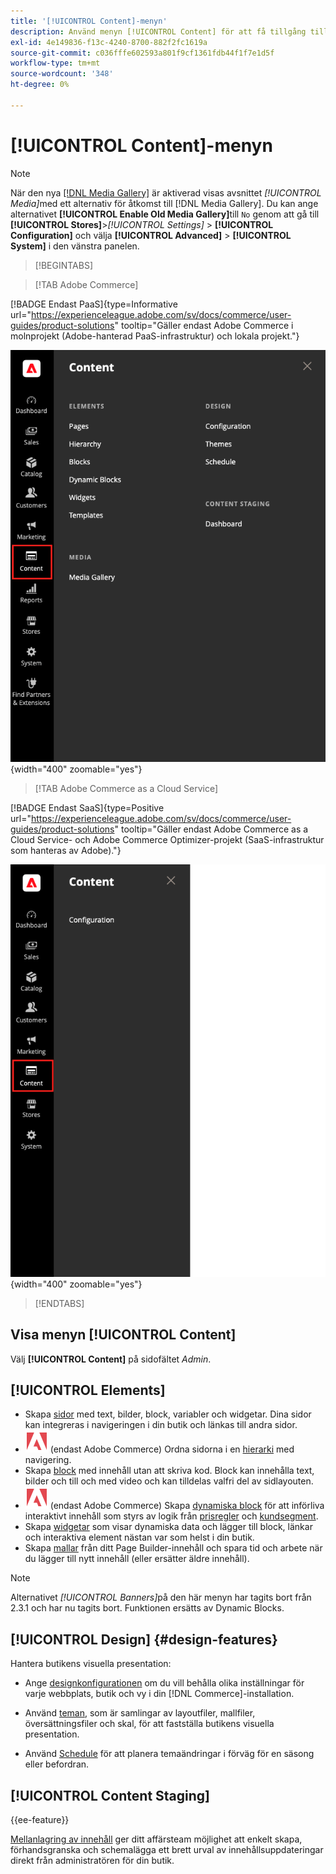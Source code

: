 ```yaml
---
title: '[!UICONTROL Content]-menyn'
description: Använd menyn [!UICONTROL Content] för att få tillgång till flera funktioner för att hantera innehållet i din butik.
exl-id: 4e149836-f13c-4240-8700-882f2fc1619a
source-git-commit: c036fffe602593a801f9cf1361fdb44f1f7e1d5f
workflow-type: tm+mt
source-wordcount: '348'
ht-degree: 0%

---
```


# [!UICONTROL Content]-menyn

>[!NOTE]
>
>När den nya [[!DNL Media Gallery]](media-gallery.md) är aktiverad visas avsnittet _[!UICONTROL Media]_&#x200B;med ett alternativ för åtkomst till [!DNL Media Gallery]. Du kan ange alternativet **[!UICONTROL Enable Old Media Gallery]**&#x200B;till `No` genom att gå till **[!UICONTROL Stores]**>_[!UICONTROL Settings]_ > **[!UICONTROL Configuration]** och välja **[!UICONTROL Advanced]** > **[!UICONTROL System]** i den vänstra panelen.

>[!BEGINTABS]

>[!TAB Adobe Commerce]

[!BADGE Endast PaaS]{type=Informative url="https://experienceleague.adobe.com/sv/docs/commerce/user-guides/product-solutions" tooltip="Gäller endast Adobe Commerce i molnprojekt (Adobe-hanterad PaaS-infrastruktur) och lokala projekt."}

![Menyn [!UICONTROL Content] som visas i Admin](./assets/admin-menu-content.png){width="400" zoomable="yes"}

>[!TAB Adobe Commerce as a Cloud Service]

[!BADGE Endast SaaS]{type=Positive url="https://experienceleague.adobe.com/sv/docs/commerce/user-guides/product-solutions" tooltip="Gäller endast Adobe Commerce as a Cloud Service- och Adobe Commerce Optimizer-projekt (SaaS-infrastruktur som hanteras av Adobe)."}

![Menyn [!UICONTROL Content] som visas i Admin](./assets/admin-menu-content-accs.png){width="400" zoomable="yes"}

>[!ENDTABS]

## Visa menyn [!UICONTROL Content]

Välj **[!UICONTROL Content]** på sidofältet _Admin_.

## [!UICONTROL Elements]

- Skapa [sidor](pages.md) med text, bilder, block, variabler och widgetar. Dina sidor kan integreras i navigeringen i din butik och länkas till andra sidor.
- ![Adobe Commerce](../assets/adobe-logo.svg) (endast Adobe Commerce) Ordna sidorna i en [hierarki](page-hierarchy.md) med navigering.
- Skapa [block](blocks.md) med innehåll utan att skriva kod. Block kan innehålla text, bilder och till och med video och kan tilldelas valfri del av sidlayouten.
- ![Adobe Commerce](../assets/adobe-logo.svg) (endast Adobe Commerce) Skapa [dynamiska block](dynamic-blocks.md) för att införliva interaktivt innehåll som styrs av logik från [prisregler](../merchandising-promotions/introduction.md#promotions) och [kundsegment](../customers/customer-segments.md).
- Skapa [widgetar](widgets.md) som visar dynamiska data och lägger till block, länkar och interaktiva element nästan var som helst i din butik.
- Skapa [mallar](../page-builder/templates.md) från ditt Page Builder-innehåll och spara tid och arbete när du lägger till nytt innehåll (eller ersätter äldre innehåll).

>[!NOTE]
>
>Alternativet _[!UICONTROL Banners]_&#x200B;på den här menyn har tagits bort från 2.3.1 och har nu tagits bort. Funktionen ersätts av Dynamic Blocks.

## [!UICONTROL Design] {#design-features}

Hantera butikens visuella presentation:

- Ange [designkonfigurationen](configuration.md) om du vill behålla olika inställningar för varje webbplats, butik och vy i din [!DNL Commerce]-installation.

- Använd [teman](themes.md), som är samlingar av layoutfiler, mallfiler, översättningsfiler och skal, för att fastställa butikens visuella presentation.

- Använd [Schedule](schedule.md) för att planera temaändringar i förväg för en säsong eller befordran.

## [!UICONTROL Content Staging]

{{ee-feature}}

[Mellanlagring av innehåll](content-staging.md) ger ditt affärsteam möjlighet att enkelt skapa, förhandsgranska och schemalägga ett brett urval av innehållsuppdateringar direkt från administratören för din butik.
